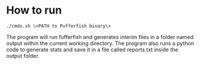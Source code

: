 # How to run

```
./cmds.sh \<PATH to Pufferfish binary\>
```

The program will run fufferfish and generates interim files in a folder named output within the current working directory.
The program also runs a python code to generate stats and save it in a file called reports.txt inside the output folder.
